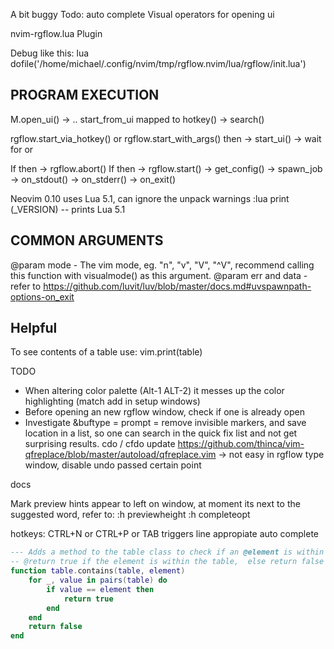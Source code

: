 
A bit buggy
Todo: auto complete
Visual operators for opening ui

nvim-rgflow.lua Plugin


Debug like this:
lua dofile('/home/michael/.config/nvim/tmp/rgflow.nvim/lua/rgflow/init.lua')

PROGRAM EXECUTION
-----------------
M.open_ui() -> .. start_from_ui mapped to hotkey() -> search()


rgflow.start_via_hotkey()
  or
rgflow.start_with_args()
  then -> start_ui() -> wait for <CR> or <ESC>

If <ESC> then -> rgflow.abort()
If <CR>  then -> rgflow.start() -> get_config()
                                -> spawn_job -> on_stdout()
                                -> on_stderr()
                                -> on_exit()

Neovim 0.10 uses Lua 5.1, can ignore the unpack warnings
:lua print (_VERSION) -- prints Lua 5.1

COMMON ARGUMENTS
----------------
@param mode - The vim mode, eg. "n", "v", "V", "^V", recommend calling this
function with visualmode() as this argument.
@param err and data - refer to https://github.com/luvit/luv/blob/master/docs.md#uvspawnpath-options-on_exit

Helpful
-------
To see contents of a table use: vim.print(table)

TODO
- When altering color palette (Alt-1 ALT-2) it messes up the color highlighting (match add in setup windows)
- Before opening an new rgflow window, check if one is already open
- Investigate &buftype = prompt
= remove invisible markers, and save location in a list, so one can search
  in the quick fix list and not get surprising results.
cdo / cfdo update
https://github.com/thinca/vim-qfreplace/blob/master/autoload/qfreplace.vim
-> not easy in rgflow type window, disable undo passed certain point

docs

Mark preview hints appear to left on window, at moment its next to the
suggested word, refer to:
:h previewheight
:h completeopt

hotkeys:
    CTRL+N or CTRL+P or TAB triggers line appropiate auto complete

```lua
--- Adds a method to the table class to check if an @element is within @table.
-- @return true if the element is within the table,  else return false
function table.contains(table, element)
    for _, value in pairs(table) do
        if value == element then
            return true
        end
    end
    return false
end
```

